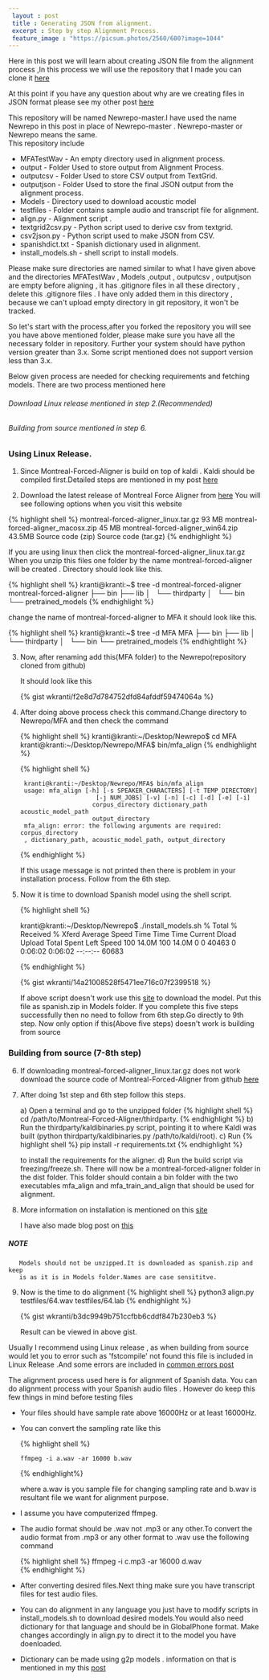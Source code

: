 ```yaml
---
 layout : post
 title : Generating JSON from alignment.
 excerpt : Step by step Alignment Process.
 feature_image : "https://picsum.photos/2560/600?image=1044"
---
```


Here in this post we  will learn about creating JSON file from the alignment
process ,In this process we will use the repository that I made you can clone
it [here](https://github.com/wkranti/Newrepo)

At this point if you have any question about why are we creating files in
JSON format please see my other post [here](https://wkranti.github.io/kragstrob/2018/06/04/From-TextGrid-To-JSON/)

This repository will be named Newrepo-master.I have used the name Newrepo in this
post in place of Newrepo-master . Newrepo-master or Newrepo means the same.  
This repository include
* MFATestWav - An empty directory used in alignment process.
* output - Folder Used to store output from Alignment Process.
* outputcsv - Folder Used to store CSV output from TextGrid.
* outputjson - Folder Used to store the final JSON output from the alignment
              process.
* Models - Directory used to download acoustic model
* testfiles - Folder contains sample audio and transcript file for alignment.
* align.py  - Alignment script .
* textgrid2csv.py - Python script used to derive csv from textgrid.
* csv2json.py - Python script used to make JSON from CSV.
* spanishdict.txt - Spanish dictionary used in alignment.
* install_models.sh - shell script to install models.

Please make sure directories are named similar to what I have given above
and the directories MFATestWav , Models ,output , outputcsv , outputjson are empty
before aligning , it has .gitignore files in all these directory , delete
this .gitignore files . I have only added them in this directory , because
we can't upload empty directory in git repository, it won't be tracked.

So let's start with the process,after you forked the repository
you will see you have above mentioned folder, please make sure you have all
the necessary folder in repository.
Further your system should have python version greater than 3.x.
Some script mentioned does not support version less than 3.x.

Below given process are needed for checking requirements and fetching models.
There are two process mentioned here
###### Download Linux release mentioned in step 2.(Recommended)
###### Building from source mentioned in step 6.

### Using Linux Release.

1) Since Montreal-Forced-Aligner is build on top of kaldi . Kaldi should be
  compiled first.Detailed steps are mentioned in my post [here](https://wkranti.github.io/kragstrob/2018/05/20/Indispensable-Installation/)

2) Download the latest release of Montreal Force Aligner from [here](https://github.com/MontrealCorpusTools/Montreal-Forced-Aligner/releases/tag/v1.0.0)
  You will see following options when you visit this website

  {% highlight shell %}
   montreal-forced-aligner_linux.tar.gz  93 MB
   montreal-forced-aligner_macosx.zip    45 MB
   montreal-forced-aligner_win64.zip     43.5MB
   Source code (zip)
   Source code (tar.gz)
   {% endhighlight %}

   If you are using linux then click the montreal-forced-aligner_linux.tar.gz
    When you unzip this files one folder by the name montreal-forced-aligner
   will be created . Directory should look like this.


  {% highlight shell %}
   kranti@kranti:~$ tree -d montreal-forced-aligner
   montreal-forced-aligner
   ├── bin
   ├── lib
   │   └── thirdparty
   │       └── bin
   └── pretrained_models
  {% endhighlight %}

   change the name of montreal-forced-aligner to MFA it should look like this.

   {% highlight shell %}
    kranti@kranti:~$ tree -d MFA
    MFA
    ├── bin
    ├── lib
    │   └── thirdparty
    │       └── bin
    └── pretrained_models
   {% endhightlight %}

3) Now, after renaming add this(MFA folder) to the Newrepo(repository cloned from github)

   It should look like this

   {% gist wkranti/f2e8d7d784752dfd84afddf59474064a %}

4) After doing above process check this command.Change directory to Newrepo/MFA
   and then check the command

    {% highlight shell %}
      kranti@kranti:~/Desktop/Newrepo$ cd MFA     
      kranti@kranti:~/Desktop/Newrepo/MFA$ bin/mfa_align
    {% endhighlight %}  

    {% highlight shell %}

        kranti@kranti:~/Desktop/Newrepo/MFA$ bin/mfa_align
        usage: mfa_align [-h] [-s SPEAKER_CHARACTERS] [-t TEMP_DIRECTORY]
                            [-j NUM_JOBS] [-v] [-n] [-c] [-d] [-e] [-i]
                           corpus_directory dictionary_path acoustic_model_path
                           output_directory
        mfa_align: error: the following arguments are required: corpus_directory
        , dictionary_path, acoustic_model_path, output_directory


    {% endhighlight %}  

     If this usage message is not printed then there is problem in your installation
     process. Follow from the 6th step.

5) Now it is time to download Spanish model using the shell script.

   {% highlight shell %}

      kranti@kranti:~/Desktop/Newrepo$ ./install_models.sh
      % Total    % Received % Xferd  Average Speed   Time    Time     Time  Current
                                     Dload  Upload   Total   Spent    Left  Speed
    100 14.0M  100 14.0M    0     0  40463      0  0:06:02  0:06:02 --:--:-- 60683


   {% endhighlight %}

    {% gist wkranti/14a21008528f5471ee716c07f2399518 %}

    If above script doesn't work use this [site](http://montreal-forced-aligner.readthedocs.io/en/latest/pretrained_models.html)
    to download the model. Put this file as spanish.zip in Models folder.
    If you complete this five steps successfully then no need to follow from 6th
    step.Go directly to 9th step.
    Now only option if this(Above five steps) doesn't work is building from source  

### Building from source (7-8th step)

 6) If downloading montreal-forced-aligner_linux.tar.gz does not work
    download the source code of Montreal-Forced-Aligner from github
    [here](https://github.com/MontrealCorpusTools/Montreal-Forced-Aligner)

 7) After doing 1st step and 6th step follow this steps.

    a) Open a terminal and go to the unzipped folder
       {% highlight shell %}
       cd /path/to/Montreal-Forced-Aligner/thirdparty.
       {% endhighlight %}
    b) Run the  thirdparty/kaldibinaries.py script, pointing it to where Kaldi
       was built (python thirdparty/kaldibinaries.py /path/to/kaldi/root).
    c) Run
         {% highlight shell %}
        pip install -r requirements.txt
         {% endhighlight %}

       to install the requirements for the aligner.
    d) Run the build script via freezing/freeze.sh. There will now be a
       montreal-forced-aligner folder in the dist folder. This folder should
       contain a bin folder with the two executables mfa_align and
       mfa_train_and_align that should be used for alignment.  

  8) More information on installation is mentioned on this
     [site](http://montreal-forced-aligner.readthedocs.io/en/latest/installation.html)

     I have also made blog post on [this](https://wkranti.github.io/kragstrob/2018/05/19/Forced-Alignment/)

##### NOTE
       Models should not be unzipped.It is downloaded as spanish.zip and keep
       is as it is in Models folder.Names are case sensititve.

  9) Now is the time to do alignment
      {% highlight shell %}
                  python3 align.py testfiles/64.wav testfiles/64.lab
      {% endhighlight %}   

       {% gist wkranti/b3dc9949b751ccfbb6cddf847b230eb3 %}

       Result can be viewed in above gist.

Usually I recommend using Linux release , as when building from source
would let you to error such as 'fstcompile' not found this file is included in
Linux Release .And some errors are included in
[common errors post](https://wkranti.github.io/kragstrob/2018/05/18/Common-Errors/)

The alignment process used here is for alignment of Spanish data.
You can do alignment process with your Spanish audio files . However
do keep this few things in mind before testing files

* Your files should have sample rate above 16000Hz or at least 16000Hz.
* You can convert the sampling rate like this

  {% highlight shell %}

      ffmpeg -i a.wav -ar 16000 b.wav

  {% endhighlight%}  

   where a.wav is you sample file for changing sampling rate and b.wav is resultant
   file we want for alignment purpose.

 * I assume you have computerized ffmpeg.
 * The audio format should be .wav not .mp3 or any other.To convert the audio
    format from .mp3 or any other format to .wav use the following command

    {% highlight shell %}
      ffmpeg -i c.mp3 -ar 16000 d.wav   
    {% endhighlight %}              

* After converting desired files.Next thing make sure you have transcript files
  for test audio files.
* You can do alignment in any language you just have to modify scripts in
  install_models.sh to download desired models.You would also need dictionary
  for that language and should be in GlobalPhone format.
  Make changes accordingly in align.py to direct it to the model you have doenloaded.
* Dictionary can be made using g2p models . information on that is mentioned
  in my this [post](https://wkranti.github.io/kragstrob/2018/05/18/Generating-Dictionary/)
